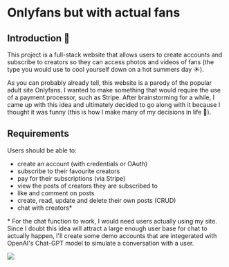 # Onlyfans but with actual fans

## Introduction 🎉

This project is a full-stack website that allows users to create accounts and subscribe to creators so they can access photos and videos of fans (the type you would use to cool yourself down on a hot summers day ☀️).

As you can probably already tell, this website is a parody of the popular adult site Onlyfans. I wanted to make something that would require the use of a payment processor, such as Stripe. After brainstorming for a while, I came up with this idea and ultimately decided to go along with it because I thought it was funny (this is how I make many of my decisions in life 🤡).

## Requirements

Users should be able to:

- create an account (with credentials or OAuth)
- subscribe to their favourite creators
- pay for their subscriptions (via Stripe)
- view the posts of creators they are subscribed to
- like and comment on posts
- create, read, update and delete their own posts (CRUD)
- chat with creators\*

\* For the chat function to work, I would need users actually using my site. Since I doubt this idea will attract a large enough user base for chat to actually happen, I'll create some demo accounts that are integerated with OpenAI's Chat-GPT model to simulate a conversation with a user.

![](https://github.com/Voltz7788/onlyfans-with-actual-fans/blob/ym/auth-form-feedback/public/Screencast%20from%2004-12-23%2003_29_00.gif)
